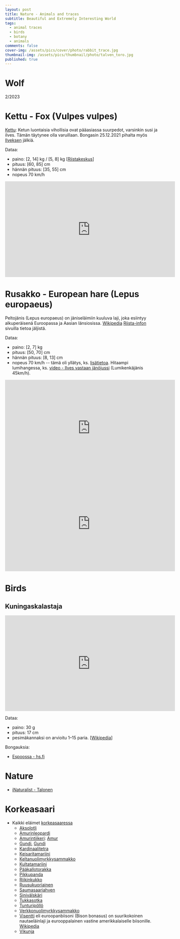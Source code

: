 ```yaml
---
layout: post
title: Nature - Animals and traces
subtitle: Beautiful and Extremely Interesting World
tags:
  - animal traces
  - birds
  - botany
  - animals
comments: false
cover-img: /assets/pics/cover/photo/rabbit_trace.jpg
thumbnail-img: /assets/pics/thumbnail/photo/talven_toro.jpg
published: true
---
```






# Wolf

2/2023

# Kettu - Fox (Vulpes vulpes)

[Kettu](https://fi.wikipedia.org/wiki/Kettu): Ketun luontaisia vihollisia ovat pääasiassa suurpedot, varsinkin susi ja ilves. Tämän täytynee olla varuillaan. Bongasin 25.12.2021 pihalta myös [Ilveksen](https://fi.wikipedia.org/wiki/Ilves) jälkiä.

Dataa:

* paino: [2, 14] kg / [5, 8] kg [[Riistakeskus](https://riista.fi/game/kettu/)]
* pituus: [60, 85] cm
* hännän pituus: [35, 55] cm
* nopeus 70 km/h 


<iframe width="560" height="315" src="https://www.youtube.com/embed/SPYvSrWp3GE" title="YouTube video player" frameborder="0" allow="accelerometer; autoplay; clipboard-write; encrypted-media; gyroscope; picture-in-picture" allowfullscreen></iframe>


# Rusakko - European hare (Lepus europaeus)

Peltojänis (Lepus europaeus) on jäniseläimiin kuuluva laji, joka esiintyy alkuperäisenä Euroopassa ja Aasian länsiosissa. [Wikipedia](https://fi.wikipedia.org/wiki/Rusakko) [Riista-infon](https://www.riistainfo.fi/riistaelainten-jaljet-ja-jatokset/janisten-ja-oravan-jaljet-ja-jatokset/rusakon-jaljet-ja-jatokset/) sivuilla tietoa jäljistä.

Dataa:

* paino: [2, 7] kg 
* pituus: [50, 70] cm
* hännän pituus: [8, 13] cm
* nopeus 70 km/h -- tämä oli yllätys, ks. [lisätietoa](https://sirpanluontoblogi.blogspot.com/2016/09/janis-tiella-hyppi-hoppeli-hopp.html). Hitaampi lumihangessa, ks. [video - Ilves vastaan jänöjussi](https://youtu.be/swiSMSWgbKE?t=112) (Lumikenkäjänis 45km/h).


<iframe width="560" height="315" src="https://www.youtube.com/embed/14DlOrQTZes" title="YouTube video player" frameborder="0" allow="accelerometer; autoplay; clipboard-write; encrypted-media; gyroscope; picture-in-picture" allowfullscreen></iframe>

<iframe width="560" height="315" src="https://www.youtube.com/embed/DRFJcHN5sNg" title="YouTube video player" frameborder="0" allow="accelerometer; autoplay; clipboard-write; encrypted-media; gyroscope; picture-in-picture" allowfullscreen></iframe>


# Birds

## Kuningaskalastaja


<iframe width="560" height="315" src="https://www.youtube.com/embed/Bx9n4cWpUiQ" title="YouTube video player" frameborder="0" allow="accelerometer; autoplay; clipboard-write; encrypted-media; gyroscope; picture-in-picture" allowfullscreen></iframe>

Dataa:

* paino: 30 g
* pituus: 17 cm
* pesimäkannaksi on arvioitu 1–15 paria. [[Wikipedia](https://fi.wikipedia.org/wiki/Kuningaskalastaja)]

Bongauksia:

- [Espoossa - hs.fi](https://www.hs.fi/kaupunki/espoo/art-2000008561870.html?utm_medium=alsoreadthese&utm_campaign=hs_tf&utm_source=www.is.fi)

# Nature

- [iNaturalist - Talonen](https://inaturalist.laji.fi/observations?place_id=any&user_id=talonenluonto&verifiable=any)


# Korkeasaari

- Kaikki eläimet [korkeasaaressa](https://www.korkeasaari.fi/elaimet/)
  - [Aksolotli](https://www.korkeasaari.fi/elain/aksolotli/#d0df791c)
  - [Amurinleopardi](https://www.korkeasaari.fi/elain/amurinleopardi/#d0df791c)
  - [Amurintiikeri](https://www.korkeasaari.fi/elain/amurintiikeri/#d0df791c): [Amur](https://www.korkeasaari.fi/korkeasaareen-syntyi-kolme-amurintiikerin-pentua/)
  - [Gundi](https://www.korkeasaari.fi/elain/gundi/#d0df791c), [Gundi](https://fi.wikipedia.org/wiki/Gundi)
  - [Kardinaalitetra](https://www.korkeasaari.fi/elain/kardinaalitetra/#d0df791c)
  - [Keisaritamariini](https://www.korkeasaari.fi/elain/keisaritamariini/#d0df791c)
  - [Keltanuolimyrkkysammakko](https://www.korkeasaari.fi/elain/keltanuolimyrkkysammakko/#d0df791c)
  - [Kultatamariini](https://www.korkeasaari.fi/elain/kultatamariini/#d0df791c)
  - [Pääkallotorakka](https://www.korkeasaari.fi/elain/paakallotorakka/#d0df791c)
  - [Pikkupanda](https://www.korkeasaari.fi/elain/pikkupanda/#d0df791c)
  - [Riikinkukko](https://www.korkeasaari.fi/elain/riikinkukko/#d0df791c)
  - [Ruusukuoriainen](https://www.korkeasaari.fi/elain/ruusukuoriainen/#d0df791c)
  - [Saumasaariahven](https://www.korkeasaari.fi/elain/saumasaariahven/#d0df791c)
  - [Sinivälskäri](https://www.korkeasaari.fi/elain/sinivalskari/#d0df791c)
  - [Tukkasotka](https://www.korkeasaari.fi/elain/tukkasotka/#d0df791c)
  - [Tunturipöllö](https://www.korkeasaari.fi/elain/tunturipollo/#d0df791c)
  - [Verkkonuolimyrkkysammakko](https://www.korkeasaari.fi/elain/verkkonuolimyrkkysammakko/#d0df791c)
  - [Visentti](https://www.korkeasaari.fi/elain/visentti/#d0df791c) eli euroopanbiisoni (Bison bonasus) on suurikokoinen nautaeläinlaji ja eurooppalainen vastine amerikkalaiselle biisonille. [Wikipedia](https://fi.wikipedia.org/wiki/Visentti)
  - [Vikunja](https://fi.wikipedia.org/wiki/Vikunja)
  

